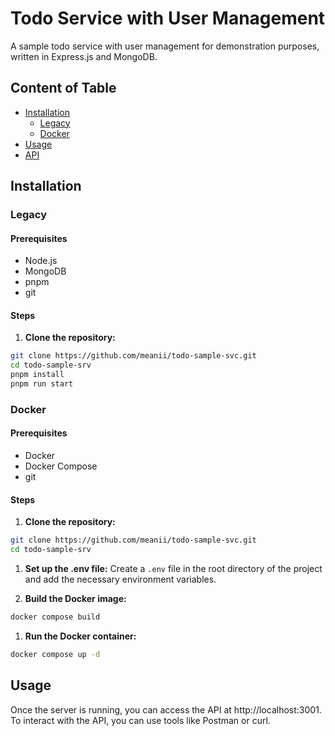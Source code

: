 # Todo Service with User Management

A sample todo service with user management for demonstration purposes, written in Express.js and MongoDB.

## Content of Table
- [Installation](#installation)
    - [Legacy](#legacy)
    - [Docker](#docker)
- [Usage](#usage)
- [API](#api)

## Installation

### Legacy

#### Prerequisites
- Node.js
- MongoDB
- pnpm
- git

#### Steps
1. **Clone the repository:**
```sh
git clone https://github.com/meanii/todo-sample-svc.git
cd todo-sample-srv
pnpm install
pnpm run start
```

### Docker

#### Prerequisites

- Docker
- Docker Compose
- git

#### Steps
1. **Clone the repository:**
```sh
git clone https://github.com/meanii/todo-sample-svc.git
cd todo-sample-srv
```

1. **Set up the .env file:**
Create a `.env` file in the root directory of the project and add the necessary environment variables.

1. **Build the Docker image:**
```sh
docker compose build
```

1. **Run the Docker container:**
```sh
docker compose up -d
```


## Usage
Once the server is running, you can access the API at http://localhost:3001.
To interact with the API, you can use tools like Postman or curl.
